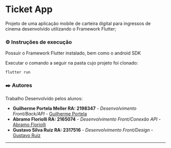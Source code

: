 # Ticket App

Projeto de uma aplicação mobile de carteira digital para ingressos de cinema desenvolvido utilizando o Framework Flutter;


### ⚙️ Instruções de execução
Possuir o Framework Flutter instalado, bem como o android SDK

Executar o comando a seguir na pasta cujo projeto foi clonado:
```
flutter run
```

### ✒️ Autores

Trabalho Desenvolvido pelos alunos:

* **Guilherme Portela Meller RA: 2198347** - *Desenvolvimento Front/Back/API* - [Guilherme Portela](https://github.com/guilhermemeller)
* **Abramo Floriolli RA: 2165074** - *Desenvolvimento Front/Conexão API* - [Abramo Floriolli](https://github.com/AbramoF)
* **Gustavo Silva Ruiz RA: 2317516** - *Desenvolvimento Front/Design* - [Gustavo Ruiz](https://github.com/gussruiz)
---------------------------------------------------------------------------------------------
